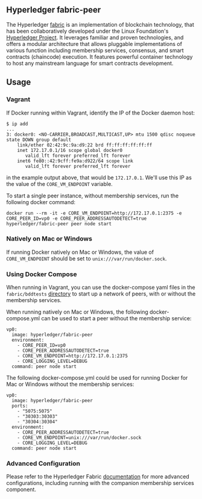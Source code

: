 ## Hyperledger fabric-peer

The Hyperledger [fabric](https://github.com/hyperledger/fabric) is an implementation of blockchain technology, that has been collaboratively developed under the Linux Foundation's [Hyperledger Project](http://hyperledger.org). It leverages familiar and proven technologies, and offers a modular architecture that allows pluggable implementations of various function including membership services, consensus, and smart contracts (chaincode) execution. It features powerful container technology to host any mainstream language for smart contracts development.

## Usage

### Vagrant

If Docker running within Vagrant, identify the IP of the Docker daemon host:

```
$ ip add
...
3: docker0: <NO-CARRIER,BROADCAST,MULTICAST,UP> mtu 1500 qdisc noqueue state DOWN group default
    link/ether 02:42:9c:9a:d9:22 brd ff:ff:ff:ff:ff:ff
    inet 172.17.0.1/16 scope global docker0
       valid_lft forever preferred_lft forever
    inet6 fe80::42:9cff:fe9a:d922/64 scope link
       valid_lft forever preferred_lft forever
```

in the example output above, that would be ```172.17.0.1```. We'll use this IP as the value of the ```CORE_VM_ENDPOINT``` variable.

To start a single peer instance, without membership services, run the following docker command:

```
docker run --rm -it -e CORE_VM_ENDPOINT=http://172.17.0.1:2375 -e CORE_PEER_ID=vp0 -e CORE_PEER_ADDRESSAUTODETECT=true hyperledger/fabric-peer peer node start
```

### Natively on Mac or Windows

If running Docker natively on Mac or Windows, the value of ```CORE_VM_ENDPOINT``` should be set to ```unix:///var/run/docker.sock```.

### Using Docker Compose

When running in Vagrant, you can use the docker-compose yaml files in the ```fabric/bddtests``` [directory](https://github.com/hyperledger/fabric/tree/master/bddtests) to start up a network of peers, with or without the membership services.

When running natively on Mac or Windows, the following docker-compose.yml can be used to start a peer without the membership service:

```
vp0:
  image: hyperledger/fabric-peer
  environment:
    - CORE_PEER_ID=vp0
    - CORE_PEER_ADDRESSAUTODETECT=true
    - CORE_VM_ENDPOINT=http://172.17.0.1:2375
    - CORE_LOGGING_LEVEL=DEBUG
  command: peer node start
```

The following docker-compose.yml could be used for running Docker for Mac or Windows without the membership services:

```
vp0:
  image: hyperledger/fabric-peer
  ports:
    - "5075:5075"
    - "30303:30303"
    - "30304:30304"
  environment:
    - CORE_PEER_ADDRESSAUTODETECT=true
    - CORE_VM_ENDPOINT=unix:///var/run/docker.sock
    - CORE_LOGGING_LEVEL=DEBUG
  command: peer node start
```

### Advanced Configuration

Please refer to the Hyperledger Fabric [documentation](http://hyperledger-fabric.readthedocs.io/en/latest/Setup/Network-setup/) for more advanced configurations, including running with the companion membership services component.
